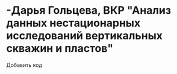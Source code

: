 # -Дарья Гольцева, ВКР "Анализ данных нестационарных исследований вертикальных скважин и пластов"
Добавить код
